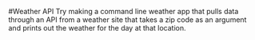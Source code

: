 #Weather API
Try making a command line weather app that pulls data through an API from a weather site that takes a zip code as an argument and prints out the weather for the day at that location.
